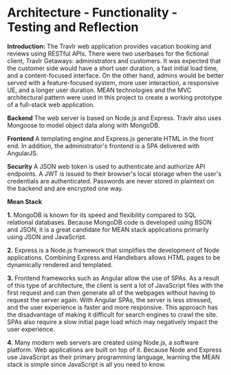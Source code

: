# Architecture - Functionality - Testing and Reflection

**Introduction:** The Travlr web application provides vacation booking and reviews using RESTful APIs. There were two userbases for the fictional client, Travlr Getaways: administrators and customers. It was expected that the customer side would have a short user duration, a fast initial load time, and a content-focused interface. On the other hand, admins would be better served with a feature-focused system, more user interaction, a responsive UE, and a longer user duration. MEAN technologies and the MVC architectural pattern were used in this project to create a working prototype of a full-stack web application.

**Backend** The web server is based on Node.js and Express. Travlr also uses Mongoose to model object data along with MongoDB.

**Frontend** A templating engine and Express.js generate HTML in the front end. In addition, the administrator's frontend is a SPA delivered with AngularJS.

**Security** A JSON web token is used to authenticate and authorize API endpoints. A JWT is issued to their browser's local storage when the user's credentials are authenticated. Passwords are never stored in plaintext on the backend and are encrypted one way.

**Mean Stack** 

**1.** MongoDB is known for its speed and flexibility compared to SQL relational databases. Because MongoDB code is developed using BSON and JSON, it is a great candidate for MEAN stack applications primarily using JSON and JavaScript.

**2.** Express is a Node.js framework that simplifies the development of Node applications. Combining Express and Handlebars allows HTML pages to be dynamically rendered and templated.

**3.** Frontend frameworks such as Angular allow the use of SPAs. As a result of this type of architecture, the client is sent a lot of JavaScript files with the first request and can then generate all of the webpages without having to request the server again. With Angular SPAs, the server is less stressed, and the user experience is faster and more responsive. This approach has the disadvantage of making it difficult for search engines to crawl the site. SPAs also require a slow initial page load which may negatively impact the user experience.
 
**4**. Many modern web servers are created using Node.js, a software platform. Web applications are built on top of it. Because Node and Express use JavaScript as their primary programming language, learning the MEAN stack is simple since JavaScript is all you need to know.






